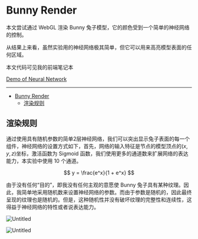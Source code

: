 # Bunny Render

本文尝试通过 WebGL 渲染 Bunny 兔子模型，它的颜色受到一个简单的神经网络的控制。

从结果上来看，虽然实验用的神经网络极其简单，但它可以用来高亮模型表面的任何区域。

本文代码可见我的前端笔记本

[Demo of Neural Network](https://observablehq.com/@listenzcc/demo-of-neural-network "Demo of Neural Network")

---
- [Bunny Render](#bunny-render)
  - [渲染规则](#渲染规则)


## 渲染规则

通过使用具有随机参数的简单2层神经网络，我们可以突出显示兔子表面的每一个组件，神经网络的设置方式如下，首先，网络的输入特征是节点的模型顶点的$(x, y, z)$坐标，激活函数为 Sigmoid 函数，我们使用更多的通道数来扩展网络的表达能力，本实验中使用 10 个通道。

$$
y = \frac{e^x}{1 + e^x}
$$

由于没有任何“目的”，即我没有任何主观的意愿使 Bunny 兔子具有某种纹理。因此，我简单地采用随机数来设置神经网络的参数。而由于参数是随机的，因此最终呈现的纹理也是随机的。但是，这种随机性并没有破坏纹理的完整性和连续性，这得益于神经网络的特性或者说表达能力。

![Untitled](Bunny%20Render%207f51a37f94614b6fba27f52f0a2e17b1/Untitled.png)

![Untitled](Bunny%20Render%207f51a37f94614b6fba27f52f0a2e17b1/Snipaste_2023-01-22_11-35-22.png)